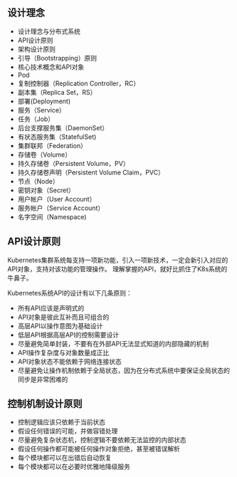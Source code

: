 ## 设计理念
* 设计理念与分布式系统
* API设计原则
* 架构设计原则
* 引导（Bootstrapping）原则
* 核心技术概念和API对象
* Pod
* 复制控制器（Replication Controller，RC）
* 副本集（Replica Set，RS）
* 部署(Deployment)
* 服务（Service）
* 任务（Job）
* 后台支撑服务集（DaemonSet）
* 有状态服务集（StatefulSet)
* 集群联邦（Federation）
* 存储卷（Volume）
* 持久存储卷（Persistent Volume，PV）
* 持久存储卷声明（Persistent Volume Claim，PVC）
* 节点（Node）
* 密钥对象（Secret）
* 用户帐户（User Account）
* 服务帐户（Service Account）
* 名字空间（Namespace)


## API设计原则

Kubernetes集群系统每支持一项新功能，引入一项新技术，一定会新引入对应的API对象，支持对该功能的管理操作。
理解掌握的API，就好比抓住了K8s系统的牛鼻子。

Kubernetes系统API的设计有以下几条原则：
* 所有API应该是声明式的
* API对象是彼此互补而且可组合的
* 高层API以操作意图为基础设计
* 低层API根据高层API的控制需要设计
* 尽量避免简单封装，不要有在外部API无法显式知道的内部隐藏的机制
* API操作复杂度与对象数量成正比
* API对象状态不能依赖于网络连接状态
* 尽量避免让操作机制依赖于全局状态，因为在分布式系统中要保证全局状态的同步是非常困难的

## 控制机制设计原则
* 控制逻辑应该只依赖于当前状态
* 假设任何错误的可能，并做容错处理
* 尽量避免复杂状态机，控制逻辑不要依赖无法监控的内部状态
* 假设任何操作都可能被任何操作对象拒绝，甚至被错误解析
* 每个模块都可以在出错后自动恢复
* 每个模块都可以在必要时优雅地降级服务

